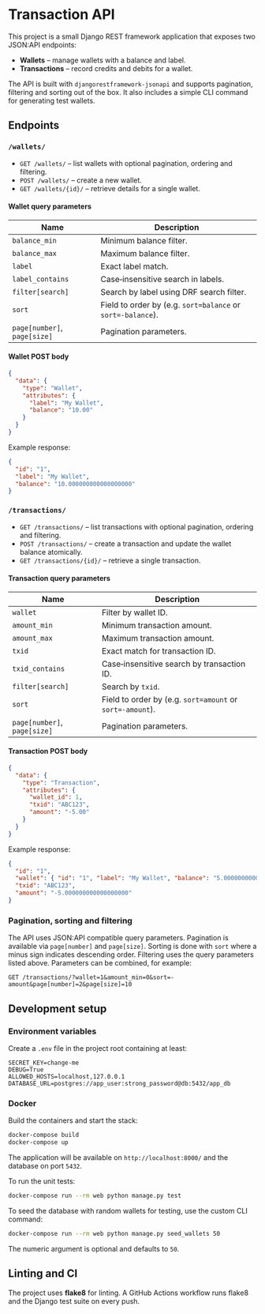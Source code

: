 # Transaction API

This project is a small Django REST framework application that exposes two JSON:API endpoints:

* **Wallets** – manage wallets with a balance and label.
* **Transactions** – record credits and debits for a wallet.

The API is built with `djangorestframework-jsonapi` and supports pagination, filtering and sorting out of the box. It also includes a simple CLI command for generating test wallets.

## Endpoints

### `/wallets/`
* `GET /wallets/` – list wallets with optional pagination, ordering and filtering.
* `POST /wallets/` – create a new wallet.
* `GET /wallets/{id}/` – retrieve details for a single wallet.

#### Wallet query parameters
| Name | Description |
|------|-------------|
| `balance_min` | Minimum balance filter. |
| `balance_max` | Maximum balance filter. |
| `label` | Exact label match. |
| `label_contains` | Case‑insensitive search in labels. |
| `filter[search]` | Search by label using DRF search filter. |
| `sort` | Field to order by (e.g. `sort=balance` or `sort=-balance`). |
| `page[number]`, `page[size]` | Pagination parameters. |

#### Wallet POST body
```json
{
  "data": {
    "type": "Wallet",
    "attributes": {
      "label": "My Wallet",
      "balance": "10.00"
    }
  }
}
```

Example response:
```json
{
  "id": "1",
  "label": "My Wallet",
  "balance": "10.000000000000000000"
}
```

### `/transactions/`
* `GET /transactions/` – list transactions with optional pagination, ordering and filtering.
* `POST /transactions/` – create a transaction and update the wallet balance atomically.
* `GET /transactions/{id}/` – retrieve a single transaction.

#### Transaction query parameters
| Name | Description |
|------|-------------|
| `wallet` | Filter by wallet ID. |
| `amount_min` | Minimum transaction amount. |
| `amount_max` | Maximum transaction amount. |
| `txid` | Exact match for transaction ID. |
| `txid_contains` | Case‑insensitive search by transaction ID. |
| `filter[search]` | Search by `txid`. |
| `sort` | Field to order by (e.g. `sort=amount` or `sort=-amount`). |
| `page[number]`, `page[size]` | Pagination parameters. |

#### Transaction POST body
```json
{
  "data": {
    "type": "Transaction",
    "attributes": {
      "wallet_id": 1,
      "txid": "ABC123",
      "amount": "-5.00"
    }
  }
}
```

Example response:
```json
{
  "id": "1",
  "wallet": { "id": "1", "label": "My Wallet", "balance": "5.000000000000000000" },
  "txid": "ABC123",
  "amount": "-5.000000000000000000"
}
```

### Pagination, sorting and filtering
The API uses JSON:API compatible query parameters. Pagination is available via `page[number]` and `page[size]`. Sorting is done with `sort` where a minus sign indicates descending order. Filtering uses the query parameters listed above. Parameters can be combined, for example:

```
GET /transactions/?wallet=1&amount_min=0&sort=-amount&page[number]=2&page[size]=10
```

## Development setup

### Environment variables
Create a `.env` file in the project root containing at least:
```
SECRET_KEY=change-me
DEBUG=True
ALLOWED_HOSTS=localhost,127.0.0.1
DATABASE_URL=postgres://app_user:strong_password@db:5432/app_db
```

### Docker
Build the containers and start the stack:
```bash
docker-compose build
docker-compose up
```
The application will be available on `http://localhost:8000/` and the database on port `5432`.

To run the unit tests:
```bash
docker-compose run --rm web python manage.py test
```

To seed the database with random wallets for testing, use the custom CLI command:
```bash
docker-compose run --rm web python manage.py seed_wallets 50
```
The numeric argument is optional and defaults to `50`.

## Linting and CI
The project uses **flake8** for linting. A GitHub Actions workflow runs flake8 and the Django test suite on every push.